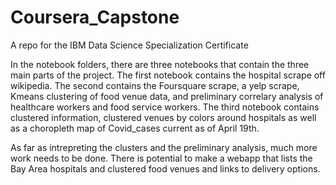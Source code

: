 # Coursera_Capstone
A repo for the IBM Data Science Specialization Certificate

In the notebook folders, there are three notebooks that contain the three main parts of the project. The first notebook contains the hospital scrape off wikipedia. The second contains the Foursquare scrape, a yelp scrape, Kmeans clustering of food venue data, and preliminary correlary analysis of healthcare workers and food service workers. The third notebook contains clustered information, clustered venues by colors around hospitals as well as a choropleth map of Covid_cases current as of April 19th. 

As far as intrepreting the clusters and the preliminary analysis, much more work needs to be done. There is potential to make a webapp that lists the Bay Area hospitals and clustered food venues and links to delivery options. 

